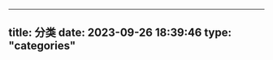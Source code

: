 <!--
 * @Author: 萩萩萩 qqm2017@163.com
 * @Date: 2023-09-26 18:39:46
 * @LastEditors: 萩萩萩 qqm2017@163.com
 * @LastEditTime: 2023-09-26 18:40:16
 * @FilePath: /Blog/source/categories/index.md
 * @Description: 这是默认设置,请设置`customMade`, 打开koroFileHeader查看配置 进行设置: https://github.com/OBKoro1/koro1FileHeader/wiki/%E9%85%8D%E7%BD%AE
-->
---
title: 分类
date: 2023-09-26 18:39:46
type: "categories"
---
